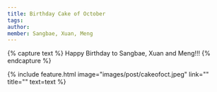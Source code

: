 ```yaml
---
title: Birthday Cake of October
tags:
author:
member: Sangbae, Xuan, Meng
---
```


{% capture text %} Happy Birthday to Sangbae, Xuan and Meng!!!
{% endcapture %}

{% include feature.html image="images/post/cakeofoct.jpeg" link="" title="" text=text %}
